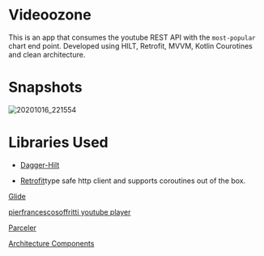 # Videoozone
This is an app that consumes the youtube REST API with the `most-popular` chart end point. Developed using HILT, Retrofit, MVVM, Kotlin Courotines and clean architecture.

# Snapshots
![20201016_221554](https://user-images.githubusercontent.com/25763374/96299847-5741ba80-0ffd-11eb-8e4c-4ad989121639.gif)

# Libraries Used
 - [Dagger-Hilt](https://dagger.dev/hilt/)
 
 - [Retrofit]()type safe http client and supports coroutines out of the box.
 
 
 [Glide](https://bumptech.github.io/glide/)
  
 
 [pierfrancescosoffritti youtube player](https://github.com/PierfrancescoSoffritti/android-youtube-player)
 
 
 [Parceler](https://github.com/dlew/joda-time-android)
 
 
 [Architecture Components](https://developer.android.com/topic/libraries/architecture)
